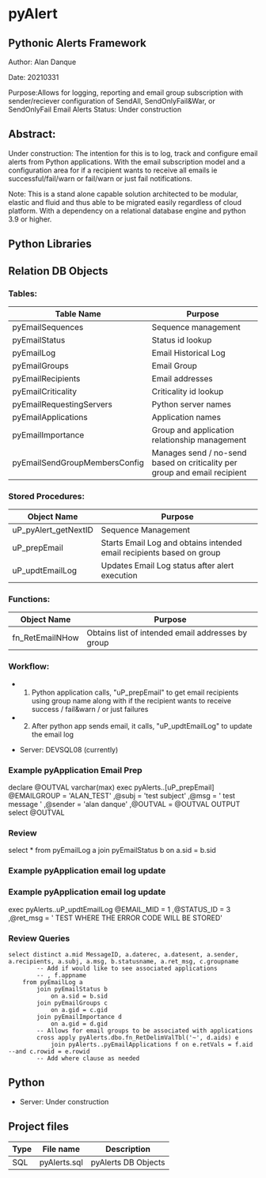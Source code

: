 # pyAlert

## Pythonic Alerts Framework

Author: Alan Danque

Date:	20210331

Purpose:Allows for logging, reporting and email group subscription with sender/reciever configuration of SendAll, SendOnlyFail&War, or SendOnlyFail Email Alerts
Status: Under construction


## Abstract:

Under construction: The intention for this is to log, track and configure email alerts from Python applications. With the email subscription model and a configuration area for if a recipient wants to receive all emails ie successful/fail/warn or fail/warn or just fail notifications.

Note: This is a stand alone capable solution architected to be modular, elastic and fluid and thus able to be migrated easily regardless of cloud platform. With a dependency on a relational database engine and python 3.9 or higher.

## Python Libraries


## Relation DB Objects
### Tables:
| Table Name | Purpose |
| ----- | ------ | 
| pyEmailSequences | Sequence management |
| pyEmailStatus | Status id lookup | 
| pyEmailLog | Email Historical Log | 
| pyEmailGroups | Email Group | 
| pyEmailRecipients | Email addresses | 
| pyEmailCriticality | Criticality id lookup | 
| pyEmailRequestingServers | Python server names | 
| pyEmailApplications | Application names | 
| pyEmailImportance | Group and application relationship management | 
| pyEmailSendGroupMembersConfig	| Manages send / no-send based on criticality per group and email recipient | 

### Stored Procedures:
| Object Name | Purpose |
| ----- | ------ | 
| uP_pyAlert_getNextID | Sequence Management | 
| uP_prepEmail | Starts Email Log and obtains intended email recipients based on group | 
| uP_updtEmailLog | Updates Email Log status after alert execution |

### Functions:
| Object Name | Purpose |
| ----- | ------ | 
| fn_RetEmailNHow | Obtains list of intended email addresses by group |

### Workflow:

- 1. Python application calls, "uP_prepEmail" to get email recipients using group name along with if the recipient wants to receive success / fail&warn / or just failures

- 2. After python app sends email, it calls, "uP_updtEmailLog" to update the email log

- Server: DEVSQL08 (currently)

### Example pyApplication Email Prep 
declare @OUTVAL varchar(max)
exec pyAlerts..[uP_prepEmail] 
	 @EMAILGROUP = 'ALAN_TEST'
	,@subj = 'test subject'
	,@msg = ' test message '
	,@sender = 'alan danque'
	,@OUTVAL = @OUTVAL OUTPUT
select @OUTVAL 

### Review 
select * 
	from pyEmailLog a
		join pyEmailStatus b
			on a.sid = b.sid

### Example pyApplication email log update
### Example pyApplication email log update
exec pyAlerts..uP_updtEmailLog
	 @EMAIL_MID = 1
	,@STATUS_ID = 3
	,@ret_msg = ' TEST WHERE THE ERROR CODE WILL BE STORED'

### Review Queries
```
select distinct a.mid MessageID, a.daterec, a.datesent, a.sender, a.recipients, a.subj, a.msg, b.statusname, a.ret_msg, c.groupname
		-- Add if would like to see associated applications
		-- , f.appname
	from pyEmailLog a
		join pyEmailStatus b
			on a.sid = b.sid
		join pyEmailGroups c
			on a.gid = c.gid
		join pyEmailImportance d
			on a.gid = d.gid
		-- Allows for email groups to be associated with applications
		cross apply pyAlerts.dbo.fn_RetDelimValTbl('~', d.aids) e
			join pyAlerts..pyEmailApplications f on e.retVals = f.aid --and c.rowid = e.rowid
		-- Add where clause as needed
```

## Python
- Server: 
Under construction



## Project files
| Type | File name | Description |
| ----- | ------ | ------ |
| SQL | pyAlerts.sql | pyAlerts DB Objects |

